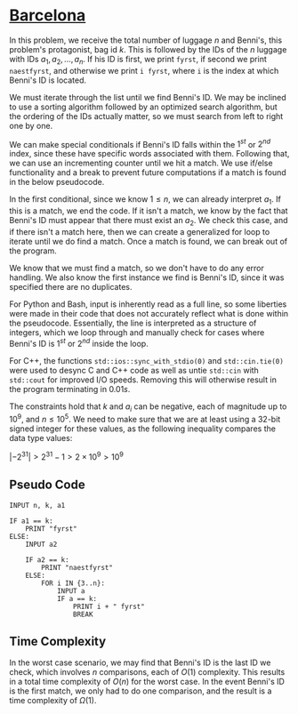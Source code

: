 # [Barcelona]("https://open.kattis.com/problems/barcelona")

In this problem, we receive the total number of luggage $n$ and Benni's, this problem's protagonist, bag id $k$. This is followed by the IDs of the $n$ luggage with IDs $a_1,a_2,...,a_n$. If his ID is first, we print `fyrst`, if second we print `naestfyrst`, and otherwise we print `i fyrst`, where `i` is the index at which Benni's ID is located.

We must iterate through the list until we find Benni's ID. We may be inclined to use a sorting algorithm followed by an optimized search algorithm, but the ordering of the IDs actually matter, so we must search from left to right one by one.

We can make special conditionals if Benni's ID falls within the $1^{st}$ or $2^{nd}$ index, since these have specific words associated with them. Following that, we can use an incrementing counter until we hit a match. We use if/else functionality and a break to prevent future computations if a match is found in the below pseudocode.

In the first conditional, since we know $1 \leq n$, we can already interpret $a_1$. If this is a match, we end the code. If it isn't a match, we know by the fact that Benni's ID must appear that there must exist an $a_2$. We check this case, and if there isn't a match here, then we can create a generalized for loop to iterate until we do find a match. Once a match is found, we can break out of the program.

We know that we must find a match, so we don't have to do any error handling. We also know the first instance we find is Benni's ID, since it was specified there are no duplicates.

For Python and Bash, input is inherently read as a full line, so some liberties were made in their code that does not accurately reflect what is done within the pseudocode. Essentially, the line is interpreted as a structure of integers, which we loop through and manually check for cases where Benni's ID is $1^{st}$ or $2^{nd}$ inside the loop.

For C++, the functions `std::ios::sync_with_stdio(0)` and `std::cin.tie(0)` were used to desync C and C++ code as well as untie `std::cin` with `std::cout` for improved I/O speeds. Removing this will otherwise result in the program terminating in $0.01s$.

The constraints hold that $k$ and $a_i$ can be negative, each of magnitude up to $10^9$, and $n \leq 10^5$. We need to make sure that we are at least using a 32-bit signed integer for these values, as the following inequality compares the data type values:

$|-2^{31}| > 2^{31} - 1 > 2 \times 10^9 > 10^9$

## Pseudo Code
```
INPUT n, k, a1

IF a1 == k:
    PRINT "fyrst"
ELSE:
    INPUT a2

    IF a2 == k:
        PRINT "naestfyrst"
    ELSE:
        FOR i IN {3..n}:
            INPUT a
            IF a == k:
                PRINT i + " fyrst"
                BREAK
```

## Time Complexity
In the worst case scenario, we may find that Benni's ID is the last ID we check, which involves $n$ comparisons, each of $O(1)$ complexity. This results in a total time complexity of $O(n)$ for the worst case. In the event Benni's ID is the first match, we only had to do one comparison, and the result is a time complexity of $\Omega(1)$.
